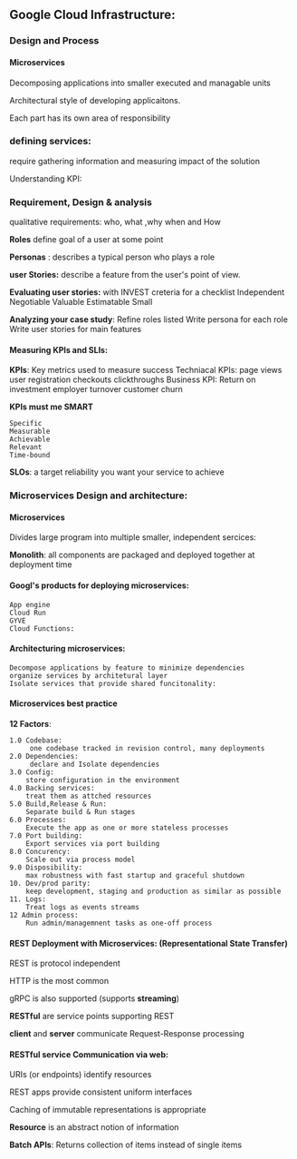 
## Google Cloud Infrastructure:
### Design and Process

#### Microservices

Decomposing applications into smaller executed and managable units

Architectural style of developing applicaitons.

Each part has its own area of responsibility

### defining services:

require gathering information and measuring impact of the solution

Understanding KPI:

### Requirement, Design & analysis

qualitative requirements:
    who, what ,why when and How

__Roles__ define goal of a user at some point

__Personas__ : describes a typical person who plays a role

__user Stories:__ describe a feature from the user's point of view.

__Evaluating user stories:__ with INVEST creteria for a checklist
    Independent 
    Negotiable
    Valuable
    Estimatable
    Small

__Analyzing your case study__:
    Refine roles listed
    Write persona for each role
    Write user stories for main features


#### Measuring KPIs and SLIs:

__KPIs__: 
    Key metrics used to measure success
    Techniacal KPIs:
        page views
        user registration
        checkouts
        clickthroughs
    Business KPI:
        Return on investment
        employer turnover
        customer churn

__KPIs must me SMART__

    Specific
    Measurable
    Achievable
    Relevant
    Time-bound

__SLOs__: a target reliability you want your service to achieve


### Microservices Design and architecture:

#### Microservices

Divides large program into multiple smaller, independent sercices:

__Monolith__: all components are packaged and deployed together at deployment time

#### Googl's products for deploying microservices:

    App engine 
    Cloud Run
    GYVE
    Cloud Functions:

#### Architecturing microservices:

    Decompose applications by feature to minimize dependencies
    organize services by architetural layer
    Isolate services that provide shared funcitonality:

#### Microservices best practice

__12 Factors__:

    1.0 Codebase: 
         one codebase tracked in revision control, many deployments
    2.0 Dependencies:
         declare and Isolate dependencies
    3.0 Config: 
        store configuration in the environment
    4.0 Backing services:
        treat them as attched resources
    5.0 Build,Release & Run:
        Separate build & Run stages
    6.0 Processes:
        Execute the app as one or more stateless processes
    7.0 Port building:
        Export services via port building
    8.0 Concurency:
        Scale out via process model
    9.0 Disposibility:
        max robustness with fast startup and graceful shutdown
    10. Dev/prod parity:
        keep development, staging and production as similar as possible
    11. Logs:
        Treat logs as events streams 
    12 Admin process:
        Run admin/managemnent tasks as one-off process

#### REST Deployment with Microservices: (Representational  State Transfer)

REST is protocol independent

HTTP is the most common 

gRPC is also supported (supports __streaming__)

__RESTful__ are service points supporting REST

__client__ and __server__ communicate Request-Response processing


#### RESTful service Communication via web:
 
URIs (or endpoints) identify resources

REST apps provide consistent uniform interfaces

Caching of immutable representations is appropriate     

__Resource__ is an abstract notion of information

__Batch APIs__: Returns collection of items instead of single items

